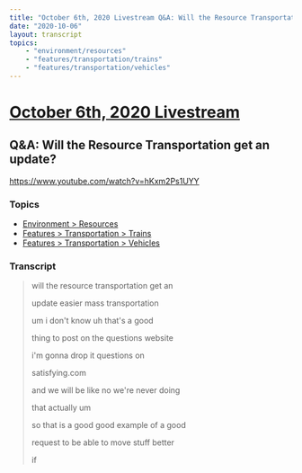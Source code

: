 ```yaml
---
title: "October 6th, 2020 Livestream Q&A: Will the Resource Transportation get an update?"
date: "2020-10-06"
layout: transcript
topics:
    - "environment/resources"
    - "features/transportation/trains"
    - "features/transportation/vehicles"
---
```

# [October 6th, 2020 Livestream](../2020-10-06.md)
## Q&A: Will the Resource Transportation get an update?
https://www.youtube.com/watch?v=hKxm2Ps1UYY

### Topics
* [Environment > Resources](../topics/environment/resources.md)
* [Features > Transportation > Trains](../topics/features/transportation/trains.md)
* [Features > Transportation > Vehicles](../topics/features/transportation/vehicles.md)

### Transcript

> will the resource transportation get an
> 
> update easier mass transportation
> 
> um i don't know uh that's a good
> 
> thing to post on the questions website
> 
> i'm gonna drop it questions on
> 
> satisfying.com
> 
> and we will be like no we're never doing
> 
> that actually um
> 
> so that is a good good example of a good
> 
> request to be able to move stuff better
> 
> if
> 
